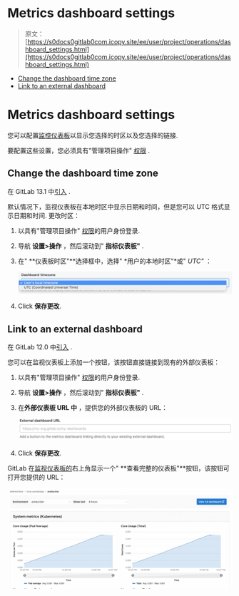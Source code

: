 # Metrics dashboard settings

> 原文：[https://s0docs0gitlab0com.icopy.site/ee/user/project/operations/dashboard_settings.html](https://s0docs0gitlab0com.icopy.site/ee/user/project/operations/dashboard_settings.html)

*   [Change the dashboard time zone](#change-the-dashboard-time-zone)
*   [Link to an external dashboard](#link-to-an-external-dashboard)

# Metrics dashboard settings[](#metrics-dashboard-settings "Permalink")

您可以配置[监控仪表板](../integrations/prometheus.html)以显示您选择的时区以及您选择的链接.

要配置这些设置，您必须具有"管理项目操作" [权限](../../permissions.html) .

## Change the dashboard time zone[](#change-the-dashboard-time-zone "Permalink")

在 GitLab 13.1 中[引入](https://gitlab.com/gitlab-org/gitlab/-/issues/214370) .

默认情况下，监视仪表板在本地时区中显示日期和时间，但是您可以 UTC 格式显示日期和时间. 更改时区：

1.  以具有"管理项目操作" [权限](../../permissions.html)的用户身份登录.
2.  导航 **设置>操作** ，然后滚动到" **指标仪表板"** .
3.  在" **仪表板时区"**选择框中，选择" *用户的本地时区"*或" *UTC"* ：

    [![Dashboard timezone setting](img/9079254cc7f9fbc13ee5005765608b59.png)](img/dashboard_local_timezone_v13_1.png)

4.  Click **保存更改**.

## Link to an external dashboard[](#link-to-an-external-dashboard "Permalink")

在 GitLab 12.0 中[引入](https://gitlab.com/gitlab-org/gitlab-foss/-/issues/57171) .

您可以在监视仪表板上添加一个按钮，该按钮直接链接到现有的外部仪表板：

1.  以具有"管理项目操作" [权限](../../permissions.html)的用户身份登录.
2.  导航 **设置>操作** ，然后滚动到" **指标仪表板"** .
3.  在**外部仪表板 URL 中** ，提供您的外部仪表板的 URL：

    [![External Dashboard Setting](img/3da5d65194b00f9dc3ffde2ac5f8473b.png)](img/dashboard_external_link_v13_1.png)

4.  Click **保存更改**.

GitLab 在[监视仪表板的](../../../ci/environments/index.html#monitoring-environments)右上角显示一个" **查看完整的仪表板"**按钮，该按钮可打开您提供的 URL：

[![External Dashboard Link](img/ddc1b7f5f622e5c8f6581738b42964cb.png)](img/external_dashboard_link.png)